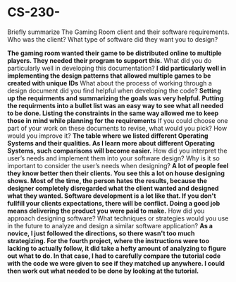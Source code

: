 # CS-230-

Briefly summarize The Gaming Room client and their software requirements. Who was the client? What type of software did they want you to design?

**The gaming room wanted their game to be distributed online to multiple players. They needed their program to support this.**
What did you do particularly well in developing this documentation?
**I did particularly well in implementing the design patterns that allowed multiple games to be created with unique IDs**
What about the process of working through a design document did you find helpful when developing the code?
**Setting up the requirments and summarizing the goals was very helpful. Putting the requirments into a bullet list was an easy way to see what all needed to be done. Listing the constraints in the same way allowed me to keep those in mind while planning for the requirements**
If you could choose one part of your work on these documents to revise, what would you pick? How would you improve it?
**The table where we listed different Operating Systems and their qualities. As I learn more about different Operating Systems, such comparisons will become easier.**
How did you interpret the user’s needs and implement them into your software design? Why is it so important to consider the user’s needs when designing?
**A lot of people feel they know better then their clients. You see this a lot on house designing shows. Most of the time, the person hates the results, because the designer completely disregarded what the client wanted and designed what they wanted. Software development is a lot like that. If you don't fullfill your clients expectations, there will be conflict. Doing a good job means delivering the product you were paid to make.**
How did you approach designing software? What techniques or strategies would you use in the future to analyze and design a similar software application?
**As a novice, I just followed the directions, so there wasn't too much strategizing. For the fourth project, where the instructions were too lacking to actually follow, it did take a hefty amount of analyzing to figure out what to do. In that case, I had to carefully compare the tutorial code with the code we were given to see if they matched up anywhere. I could then work out what needed to be done by looking at the tutorial.**

